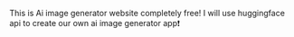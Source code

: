 This is Ai image generator website completely free! I will use huggingface api to create our own ai image generator app❗️
